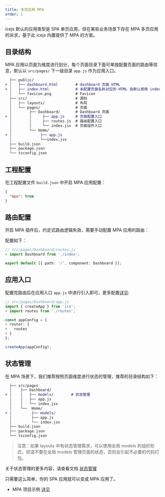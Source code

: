 ```yaml
---
title: 多页应用 MPA
order: 1
---
```


icejs 默认的应用类型是 SPA 单页应用，但在某些业务场景下存在 MPA 多页应用的诉求，基于此 icejs 内置提供了 MPA 的方案。

## 目录结构

MPA 应用以页面为维度进行划分，每个页面目录下面可单独配置页面的路由等信息，默认以 `src/pages/` 下一级目录 `app.js` 作为应用入口。

```diff
  ├── public/
+ │   ├── dashboard.html        # dashboard 页面 HTML
+ │   ├── index.html            # 未配置页面名称对应的 HTML 会默认使用 index.html
  │   └── favicon.png           # Favicon
  ├── src/                      # 源码
  │   ├── layouts/              # 布局
  │   └── pages/                # 页面
  │        ├── Dashboard/       # Dashboard 页面
+ │        │     ├── app.js     # 页面配置入口
  │        │     ├── routes.js  # 路由配置入口
  │        │     └── index.jsx  # 页面组件入口
  │        └── Home/
+ │             ├── app.js
  │             └──index.jsx
  ├── build.json
  ├── package.json
  └── tsconfig.json
```

## 工程配置

在工程配置文件 `build.json` 中开启 MPA 应用配置：

```json
{
  "mpa": true
}
```

## 路由配置

开启 MPA 插件后，约定式路由逻辑失效，需要手动配置 MPA 应用的路由：

配置如下：

```ts
// src/pages/Dashboard/routes.js
+ import Dashboard from './index';

export default [{ path: '/', component: Dashboard }];
```

## 应用入口

配置完路由后在应用入口 `app.js` 中进行引入即可，更多配置[详见](/docs/guide/basic/app):

```ts
// src/pages/Dashboard/app.js
import { createApp } from 'ice';
+ import routes from './routes';

const appConfig = {
+ router: {
+   routes
+ }
};

createApp(appConfig);
```

## 状态管理

在 MPA 场景下，我们推荐按照页面维度进行状态的管理，推荐的目录结构如下：

```diff
  ├── src/pages
  │    ├── Dashboard/
+ │    │   ├── models/        # 状态管理
  │    │   ├── app.js
  │    │   └── index.jsx
  │    └──  Home/
+ │         ├── models/
  │         ├── app.js
  │         └── index.jsx
  ├── build.json
  ├── package.json
  └── tsconfig.json
```

> 注意：如果 layouts 中有状态管理需求，可以使用全局 models 的组织形式，但请不要在全局 models 管理页面的状态，否则会引起不必要的代码打包。

关于状态管理的更多内容，请查看文档 [状态管理](/docs/guide/basic/store.md)

只需要这么简单，你的 SPA 应用就可以变成 MPA 应用了。

* MPA 项目示例 [详见](https://github.com/ice-lab/icejs/tree/master/examples/basic-mpa)
